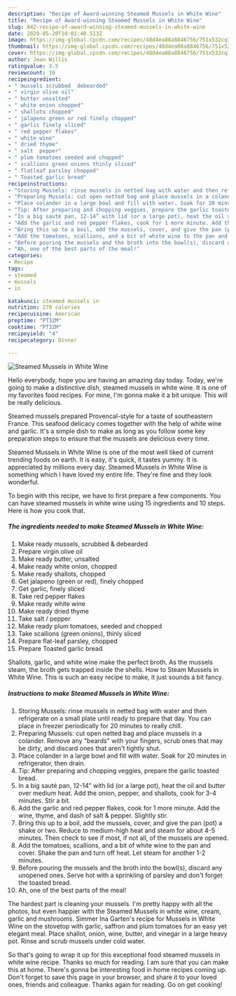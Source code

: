 ```yaml
---
description: "Recipe of Award-winning Steamed Mussels in White Wine"
title: "Recipe of Award-winning Steamed Mussels in White Wine"
slug: 842-recipe-of-award-winning-steamed-mussels-in-white-wine
date: 2020-05-20T10:01:40.513Z
image: https://img-global.cpcdn.com/recipes/48d4ea08a8846756/751x532cq70/steamed-mussels-in-white-wine-recipe-main-photo.jpg
thumbnail: https://img-global.cpcdn.com/recipes/48d4ea08a8846756/751x532cq70/steamed-mussels-in-white-wine-recipe-main-photo.jpg
cover: https://img-global.cpcdn.com/recipes/48d4ea08a8846756/751x532cq70/steamed-mussels-in-white-wine-recipe-main-photo.jpg
author: Jean Willis
ratingvalue: 3.5
reviewcount: 10
recipeingredient:
- " mussels scrubbed  debearded"
- " virgin olive oil"
- " butter unsalted"
- " white onion chopped"
- " shallots chopped"
- " jalapeno green or red finely chopped"
- " garlic finely sliced"
- " red pepper flakes"
- " white wine"
- " dried thyme"
- " salt  pepper"
- " plum tomatoes seeded and chopped"
- " scallions green onions thinly sliced"
- " flatleaf parsley chopped"
- " Toasted garlic bread"
recipeinstructions:
- "Storing Mussels: rinse mussels in netted bag with water and then refrigerate on a small plate until ready to prepare that day. You can place in freezer periodically for 20 minutes to really chill."
- "Preparing Mussels: cut open netted bag and place mussels in a colander. Remove any &#34;beards&#34; with your fingers, scrub ones that may be dirty, and discard ones that aren&#39;t tightly shut."
- "Place colander in a large bowl and fill with water. Soak for 20 minutes in refrigerator, then drain."
- "Tip: After preparing and chopping veggies, prepare the garlic toasted bread."
- "In a big sauté pan, 12-14” with lid (or a large pot), heat the oil and butter over medium heat. Add the onion, pepper, and shallots, cook for 3-4 minutes. Stir a bit."
- "Add the garlic and red pepper flakes, cook for 1 more minute. Add the wine, thyme, and dash of salt &amp; pepper. Slightly stir."
- "Bring this up to a boil, add the mussels, cover, and give the pan (pot) a shake or two. Reduce to medium-high heat and steam for about 4-5 minutes. Then check to see if most, if not all, of the mussels are opened."
- "Add the tomatoes, scallions, and a bit of white wine to the pan and cover. Shake the pan and turn off heat. Let steam for another 1-2 minutes."
- "Before pouring the mussels and the broth into the bowl(s), discard any unopened ones. Serve hot with a sprinkling of parsley and don&#39;t forget the toasted bread."
- "Ah, one of the best parts of the meal!"
categories:
- Recipe
tags:
- steamed
- mussels
- in

katakunci: steamed mussels in 
nutrition: 270 calories
recipecuisine: American
preptime: "PT32M"
cooktime: "PT32M"
recipeyield: "4"
recipecategory: Dinner

---
```



![Steamed Mussels in White Wine](https://img-global.cpcdn.com/recipes/48d4ea08a8846756/751x532cq70/steamed-mussels-in-white-wine-recipe-main-photo.jpg)

Hello everybody, hope you are having an amazing day today. Today, we're going to make a distinctive dish, steamed mussels in white wine. It is one of my favorites food recipes. For mine, I'm gonna make it a bit unique. This will be really delicious.

Steamed mussels prepared Provencal-style for a taste of southeastern France. This seafood delicacy comes together with the help of white wine and garlic. It&#39;s a simple dish to make as long as you follow some key preparation steps to ensure that the mussels are delicious every time.

Steamed Mussels in White Wine is one of the most well liked of current trending foods on earth. It is easy, it's quick, it tastes yummy. It is appreciated by millions every day. Steamed Mussels in White Wine is something which I have loved my entire life. They're fine and they look wonderful.


To begin with this recipe, we have to first prepare a few components. You can have steamed mussels in white wine using 15 ingredients and 10 steps. Here is how you cook that.

<!--inarticleads1-->

##### The ingredients needed to make Steamed Mussels in White Wine:

1. Make ready  mussels, scrubbed &amp; debearded
1. Prepare  virgin olive oil
1. Make ready  butter, unsalted
1. Make ready  white onion, chopped
1. Make ready  shallots, chopped
1. Get  jalapeno (green or red), finely chopped
1. Get  garlic, finely sliced
1. Take  red pepper flakes
1. Make ready  white wine
1. Make ready  dried thyme
1. Take  salt / pepper
1. Make ready  plum tomatoes, seeded and chopped
1. Take  scallions (green onions), thinly sliced
1. Prepare  flat-leaf parsley, chopped
1. Prepare  Toasted garlic bread


Shallots, garlic, and white wine make the perfect broth. As the mussels steam, the broth gets trapped inside the shells. How to Steam Mussels in White Wine. This is such an easy recipe to make, it just sounds a bit fancy. 

<!--inarticleads2-->

##### Instructions to make Steamed Mussels in White Wine:

1. Storing Mussels: rinse mussels in netted bag with water and then refrigerate on a small plate until ready to prepare that day. You can place in freezer periodically for 20 minutes to really chill.
1. Preparing Mussels: cut open netted bag and place mussels in a colander. Remove any &#34;beards&#34; with your fingers, scrub ones that may be dirty, and discard ones that aren&#39;t tightly shut.
1. Place colander in a large bowl and fill with water. Soak for 20 minutes in refrigerator, then drain.
1. Tip: After preparing and chopping veggies, prepare the garlic toasted bread.
1. In a big sauté pan, 12-14” with lid (or a large pot), heat the oil and butter over medium heat. Add the onion, pepper, and shallots, cook for 3-4 minutes. Stir a bit.
1. Add the garlic and red pepper flakes, cook for 1 more minute. Add the wine, thyme, and dash of salt &amp; pepper. Slightly stir.
1. Bring this up to a boil, add the mussels, cover, and give the pan (pot) a shake or two. Reduce to medium-high heat and steam for about 4-5 minutes. Then check to see if most, if not all, of the mussels are opened.
1. Add the tomatoes, scallions, and a bit of white wine to the pan and cover. Shake the pan and turn off heat. Let steam for another 1-2 minutes.
1. Before pouring the mussels and the broth into the bowl(s), discard any unopened ones. Serve hot with a sprinkling of parsley and don&#39;t forget the toasted bread.
1. Ah, one of the best parts of the meal!


The hardest part is cleaning your mussels. I&#39;m pretty happy with all the photos, but even happier with the Steamed Mussels in white wine, cream, garlic and mushrooms. Simmer Ina Garten&#39;s recipe for Mussels in White Wine on the stovetop with garlic, saffron and plum tomatoes for an easy yet elegant meal. Place shallot, onion, wine, butter, and vinegar in a large heavy pot. Rinse and scrub mussels under cold water. 

So that's going to wrap it up for this exceptional food steamed mussels in white wine recipe. Thanks so much for reading. I am sure that you can make this at home. There's gonna be interesting food in home recipes coming up. Don't forget to save this page in your browser, and share it to your loved ones, friends and colleague. Thanks again for reading. Go on get cooking!
